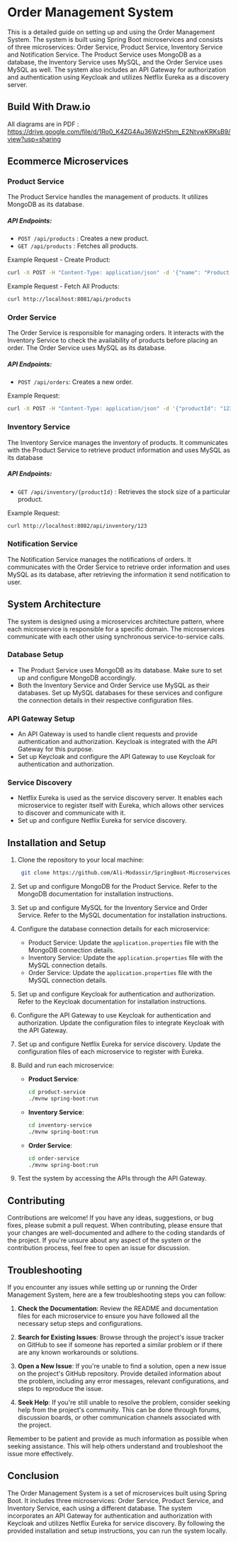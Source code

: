 # Order Management System

This is a detailed guide on setting up and using the Order Management System. The system is built using Spring Boot microservices and consists of three microservices: Order Service, Product Service, Inventory Service and Notification Service. The Product Service uses MongoDB as a database, the Inventory Service uses MySQL, and the Order Service uses MySQL as well. The system also includes an API Gateway for authorization and authentication using Keycloak and utilizes Netflix Eureka as a discovery server.

## Build With Draw.io

All diagrams are in PDF : https://drive.google.com/file/d/1Ro0_K4ZG4Au36WzH5hm_E2NtvwKRKsB9/view?usp=sharing

## Ecommerce Microservices

### Product Service

The Product Service handles the management of products. It utilizes MongoDB as its database.

#####  API Endpoints:

- `POST /api/products` :  Creates a new product.
- `GET /api/products` : Fetches all products.

Example Request - Create Product:

```sh
curl -X POST -H "Content-Type: application/json" -d '{"name": "Product 1", "price": 10.99}' http://localhost:8081/api/products
```
Example Request - Fetch All Products:

```sh
curl http://localhost:8081/api/products
```
### Order Service

The Order Service is responsible for managing orders. It interacts with the Inventory Service to check the availability of products before placing an order. The Order Service uses MySQL as its database.

#####  API Endpoints:

- `POST /api/orders`: Creates a new order.

Example Request:

```sh
curl -X POST -H "Content-Type: application/json" -d '{"productId": "123", "quantity": 2}' http://localhost:8080/api/orders
```

### Inventory Service

The Inventory Service manages the inventory of products. It communicates with the Product Service to retrieve product information and uses MySQL as its database

#####  API Endpoints:

- `GET /api/inventory/{productId}` : Retrieves the stock size of a particular product.

Example Request:

```sh
curl http://localhost:8082/api/inventory/123
```

### Notification Service

The Notification Service manages the notifications of orders. It communicates with the Order Service to retrieve order information and uses MySQL as its database, after retrieving the information it send notification to user. 

## System Architecture

The system is designed using a microservices architecture pattern, where each microservice is responsible for a specific domain. The microservices communicate with each other using synchronous service-to-service calls.

### Database Setup

-   The Product Service uses MongoDB as its database. Make sure to set up and configure MongoDB accordingly.
-   Both the Inventory Service and Order Service use MySQL as their databases. Set up MySQL databases for these services and configure the connection details in their respective configuration files.

### API Gateway Setup

-   An API Gateway is used to handle client requests and provide authentication and authorization. Keycloak is integrated with the API Gateway for this purpose.
-   Set up Keycloak and configure the API Gateway to use Keycloak for authentication and authorization.

### Service Discovery

-   Netflix Eureka is used as the service discovery server. It enables each microservice to register itself with Eureka, which allows other services to discover and communicate with it.
-   Set up and configure Netflix Eureka for service discovery.

## Installation and Setup

1.  Clone the repository to your local machine:
	```sh
	 git clone https://github.com/Ali-Modassir/SpringBoot-Microservices.git
    ```
2.  Set up and configure MongoDB for the Product Service. Refer to the MongoDB documentation for installation instructions.
    
3.  Set up and configure MySQL for the Inventory Service and Order Service. Refer to the MySQL documentation for installation instructions.
    
4.  Configure the database connection details for each microservice:
    
    -   Product Service: Update the `application.properties` file with the MongoDB connection details.
    -   Inventory Service: Update the `application.properties` file with the MySQL connection details.
    -   Order Service: Update the `application.properties` file with the MySQL connection details.
5.  Set up and configure Keycloak for authentication and authorization. Refer to the Keycloak documentation for installation instructions.
    
6.  Configure the API Gateway to use Keycloak for authentication and authorization. Update the configuration files to integrate Keycloak with the API Gateway.
    
7.  Set up and configure Netflix Eureka for service discovery. Update the configuration files of each microservice to register with Eureka.
    
8.  Build and run each microservice:
    
    -   **Product Service**:
	    ```sh
		cd product-service
		./mvnw spring-boot:run
	    ```
	    
	 - **Inventory Service**:
	    ```sh
		cd inventory-service
		./mvnw spring-boot:run
	    ```

	- **Order Service**:
	    ```sh
		cd order-service
		./mvnw spring-boot:run
	    ```



9.  Test the system by accessing the APIs through the API Gateway.



## Contributing

Contributions are welcome! If you have any ideas, suggestions, or bug fixes, please submit a pull request. When contributing, please ensure that your changes are well-documented and adhere to the coding standards of the project. If you're unsure about any aspect of the system or the contribution process, feel free to open an issue for discussion.

## Troubleshooting

If you encounter any issues while setting up or running the Order Management System, here are a few troubleshooting steps you can follow:

1.  **Check the Documentation**: Review the README and documentation files for each microservice to ensure you have followed all the necessary setup steps and configurations.
    
2.  **Search for Existing Issues**: Browse through the project's issue tracker on GitHub to see if someone has reported a similar problem or if there are any known workarounds or solutions.
    
3.  **Open a New Issue**: If you're unable to find a solution, open a new issue on the project's GitHub repository. Provide detailed information about the problem, including any error messages, relevant configurations, and steps to reproduce the issue.
    
4.  **Seek Help**: If you're still unable to resolve the problem, consider seeking help from the project's community. This can be done through forums, discussion boards, or other communication channels associated with the project.
    

Remember to be patient and provide as much information as possible when seeking assistance. This will help others understand and troubleshoot the issue more effectively.   

## Conclusion

The Order Management System is a set of microservices built using Spring Boot. It includes three microservices: Order Service, Product Service, and Inventory Service, each using a different database. The system incorporates an API Gateway for authentication and authorization with Keycloak and utilizes Netflix Eureka for service discovery. By following the provided installation and setup instructions, you can run the system locally.

